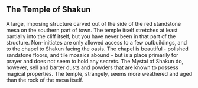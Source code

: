 ## The Temple of Shakun

A large, imposing structure carved out of the side of the red standstone mesa on the southern part of town. The temple itself stretches at least partially into the cliff itself, but you have never been in that part of the structure. Non-initiates are only allowed access to a few outbuildings, and to the chapel to Shakun facing the oasis. The chapel is beautiful - polished sandstone floors, and tile mosaics abound - but is a place primarily for prayer and does not seem to hold any secrets. The Mystai of Shakun do, however, sell and barter dusts and powders that are known to possess magical properties. The temple, strangely, seems more weathered and aged than the rock of the mesa itself.


